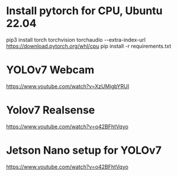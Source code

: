 # Install pytorch for CPU, Ubuntu 22.04
pip3 install torch torchvision torchaudio --extra-index-url https://download.pytorch.org/whl/cpu
pip install -r requirements.txt

# YOLOv7 Webcam
https://www.youtube.com/watch?v=XzUMigbYRUI
# Yolov7 Realsense
https://www.youtube.com/watch?v=o42BFhtVqyo
# Jetson Nano setup for YOLOv7
https://www.youtube.com/watch?v=o42BFhtVqyo